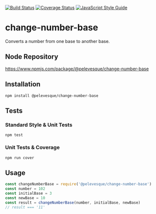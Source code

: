 [![Build Status](https://travis-ci.org/pelevesque/change-number-base.svg?branch=master)](https://travis-ci.org/pelevesque/change-number-base)
[![Coverage Status](https://coveralls.io/repos/github/pelevesque/change-number-base/badge.svg?branch=master)](https://coveralls.io/github/pelevesque/change-number-base?branch=master)
[![JavaScript Style Guide](https://img.shields.io/badge/code_style-standard-brightgreen.svg)](https://standardjs.com)

# change-number-base

Converts a number from one base to another base.

## Node Repository

https://www.npmjs.com/package/@pelevesque/change-number-base

## Installation

`npm install @pelevesque/change-number-base`

## Tests

### Standard Style & Unit Tests

`npm test`

### Unit Tests & Coverage

`npm run cover`

## Usage

```js
const changeNumberBase = require('@pelevesque/change-number-base')
const number = 102
const initialBase = 3
const newBase = 10
const result = changeNumberBase(number, initialBase, newBase)
// result === '11'
```
